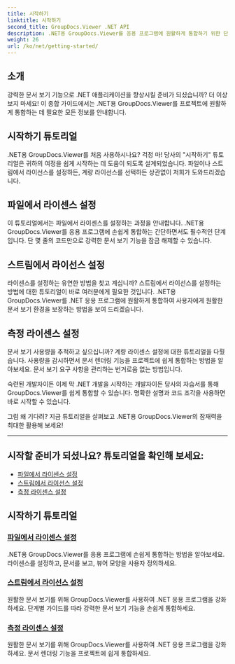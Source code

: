 ```yaml
---
title: 시작하기
linktitle: 시작하기
second_title: GroupDocs.Viewer .NET API
description: .NET용 GroupDocs.Viewer를 응용 프로그램에 원활하게 통합하기 위한 단계별 자습서를 살펴보세요. 라이센스를 설정하고 뷰어 모양을 사용자 정의하는 방법을 알아보세요.
weight: 26
url: /ko/net/getting-started/
---
```


## 소개

강력한 문서 보기 기능으로 .NET 애플리케이션을 향상시킬 준비가 되셨습니까? 더 이상 보지 마세요! 이 종합 가이드에서는 .NET용 GroupDocs.Viewer를 프로젝트에 원활하게 통합하는 데 필요한 모든 정보를 안내합니다.

## 시작하기 튜토리얼

.NET용 GroupDocs.Viewer를 처음 사용하시나요? 걱정 마! 당사의 "시작하기" 튜토리얼은 귀하의 여정을 쉽게 시작하는 데 도움이 되도록 설계되었습니다. 파일이나 스트림에서 라이선스를 설정하든, 계량 라이선스를 선택하든 상관없이 저희가 도와드리겠습니다.

## 파일에서 라이센스 설정

이 튜토리얼에서는 파일에서 라이센스를 설정하는 과정을 안내합니다. .NET용 GroupDocs.Viewer를 응용 프로그램에 손쉽게 통합하는 간단하면서도 필수적인 단계입니다. 단 몇 줄의 코드만으로 강력한 문서 보기 기능을 잠금 해제할 수 있습니다.

## 스트림에서 라이선스 설정

라이센스를 설정하는 유연한 방법을 찾고 계십니까? 스트림에서 라이선스를 설정하는 방법에 대한 튜토리얼이 바로 여러분에게 필요한 것입니다. .NET용 GroupDocs.Viewer를 .NET 응용 프로그램에 원활하게 통합하여 사용자에게 원활한 문서 보기 환경을 보장하는 방법을 보여 드리겠습니다.

## 측정 라이센스 설정

문서 보기 사용량을 추적하고 싶으십니까? 계량 라이센스 설정에 대한 튜토리얼을 다뤘습니다. 사용량을 감시하면서 문서 렌더링 기능을 프로젝트에 쉽게 통합하는 방법을 알아보세요. 문서 보기 요구 사항을 관리하는 번거로움 없는 방법입니다.

숙련된 개발자이든 이제 막 .NET 개발을 시작하는 개발자이든 당사의 자습서를 통해 GroupDocs.Viewer를 쉽게 통합할 수 있습니다. 명확한 설명과 코드 조각을 사용하면 바로 시작할 수 있습니다.

그럼 왜 기다려? 지금 튜토리얼을 살펴보고 .NET용 GroupDocs.Viewer의 잠재력을 최대한 활용해 보세요!

---

## 시작할 준비가 되셨나요? 튜토리얼을 확인해 보세요:

- [파일에서 라이센스 설정](./set-license-from-file/)
- [스트림에서 라이선스 설정](./set-license-from-stream/)
- [측정 라이센스 설정](./set-metered-license/)

## 시작하기 튜토리얼
### [파일에서 라이센스 설정](./set-license-from-file/)
.NET용 GroupDocs.Viewer를 응용 프로그램에 손쉽게 통합하는 방법을 알아보세요. 라이센스를 설정하고, 문서를 보고, 뷰어 모양을 사용자 정의하세요.
### [스트림에서 라이선스 설정](./set-license-from-stream/)
원활한 문서 보기를 위해 GroupDocs.Viewer를 사용하여 .NET 응용 프로그램을 강화하세요. 단계별 가이드를 따라 강력한 문서 보기 기능을 손쉽게 통합하세요.
### [측정 라이센스 설정](./set-metered-license/)
원활한 문서 보기를 위해 GroupDocs.Viewer를 사용하여 .NET 응용 프로그램을 강화하세요. 문서 렌더링 기능을 프로젝트에 쉽게 통합하세요.